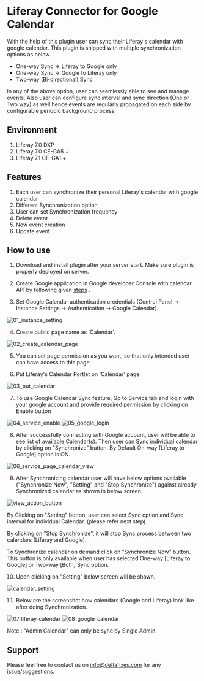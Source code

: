 # Liferay Connector for Google Calendar 

With the help of this plugin user can sync their Liferay's calendar with google calendar. This plugin is shipped with multiple synchronization options as below. 

- One-way Sync -> Liferay to Google only
- One-way Sync -> Google to Liferay only
- Two-way (Bi-directional) Sync 

In any of the above option, user can seamlessly able to see and manage events. Also user can configure sync interval and sync direction (One or Two way) as well hence events are regularly propagated on each side by configurable periodic background process.

## Environment
1. Liferay 7.0 DXP
2. Liferay 7.0 CE-GA5 +
3. Liferay 7.1 CE-GA1 +

## Features
1. Each user can synchronize their personal Liferay's calendar with google calendar
2. Different Synchronization option
3. User can set Synchronization frequency
4. Delete event
5. New event creation
6. Update event

## How to use
1. Download and install plugin after your server start. Make sure plugin is properly deployed on server.

2. Create Google application in Google developer Console with calendar API by following given [steps](https://docs.gibbonedu.org/administrators/getting-started/installing-gibbon/google-oauth/ "Google Calendar App") .

3. Set Google Calendar authentication credentials (Control Panel &rarr; Instance Settings &rarr; Authentication &rarr; Google Calendar).

![01_instance_setting](https://user-images.githubusercontent.com/27973508/68382502-cf5ef980-0179-11ea-8dcc-b64d0301b305.png)

4. Create public page name as 'Calendar'.

![02_create_calendar_page](https://user-images.githubusercontent.com/27973508/68382504-cf5ef980-0179-11ea-87a2-96e90653a90a.png)

5. You can set page permission as you want, so that only intended user can have access to this page.

6. Put Liferay's Calendar Portlet on 'Calendar' page.

![03_put_calendar](https://user-images.githubusercontent.com/27973508/68382495-ce2dcc80-0179-11ea-8a70-50d025abf6a9.png)

7. To use Google Calendar Sync feature, Go to Service tab and login with your google account and provide required permission by clicking on Enable button

![04_service_enable](https://user-images.githubusercontent.com/27973508/68382496-ce2dcc80-0179-11ea-9863-0987154de45d.png)
![05_google_login](https://user-images.githubusercontent.com/27973508/68382498-cec66300-0179-11ea-8a97-8e213eca00b3.png)

8. After successfully connecting with Google account, user will be able to see list of available Calendar(s). Then user can Sync individual calendar by clicking on "Synchronize" button. By Default On-way [Liferay to Google] option is ON.

![06_service_page_calendar_view](https://user-images.githubusercontent.com/27973508/68382499-cec66300-0179-11ea-9da3-02a6c90b25f2.png)

9. After Synchronizing calendar user will have below options available ("Synchronize Now", "Setting" and "Stop Synchronize") against already Synchronized calendar as shown in below screen.

![view_action_button](https://user-images.githubusercontent.com/24852574/69322040-28df2200-0c6a-11ea-8c08-e1007c3e2401.png) 

By Clicking on "Setting" button, user can select Sync option and Sync interval for individual Calendar. (please refer next step)

By clicking on "Stop Synchronize", it will stop Sync process between two calendars (Liferay and Google).

To Synchronize calendar on demand click on "Synchronize Now" button. This button is only available when user has selected One-way [Liferay to Google] or Two-way [Both] Sync option.

10. Upon clicking on "Setting" below screen will be shown.

![calendar_setting](https://user-images.githubusercontent.com/24852574/69322025-2086e700-0c6a-11ea-8f94-88aa7ae9aaf2.png)

11. Below are the screenshot how calendars (Google and Liferay) look like after doing Synchronization.

![07_liferay_calendar](https://user-images.githubusercontent.com/27973508/68382500-cec66300-0179-11ea-9c2f-c07509451e55.png)
![08_google_calendar](https://user-images.githubusercontent.com/27973508/68382501-cf5ef980-0179-11ea-97ee-631c27ff38eb.png)

Note : "Admin Calendar" can only be sync by Single Admin.

## Support
   Please feel free to contact us on info@deltafixes.com for any issue/suggestions.
